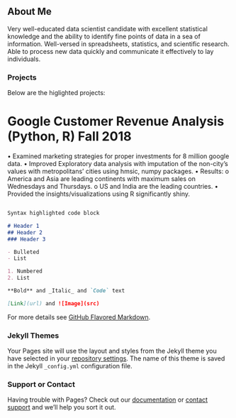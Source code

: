 ## About Me

Very well-educated data scientist candidate with excellent statistical knowledge and the ability to identify fine points of data in a sea of information. Well-versed in spreadsheets, statistics, and scientific research. Able to process new data
quickly and communicate it effectively to lay individuals.


### Projects

Below are the higlighted projects:

# Google Customer Revenue Analysis (Python, R)							     	                                                   Fall 2018
•	Examined marketing strategies for proper investments for 8 million google data.
•	Improved Exploratory data analysis with imputation of the non-city’s values with metropolitans’ cities using hmsic, numpy packages.
•	Results: 
o	America and Asia are leading continents with maximum sales on Wednesdays and Thursdays.
o	US and India are the leading countries.
•	Provided the insights/visualizations using R significantly shiny. 

```markdown

Syntax highlighted code block

# Header 1
## Header 2
### Header 3

- Bulleted
- List

1. Numbered
2. List

**Bold** and _Italic_ and `Code` text

[Link](url) and ![Image](src)
```

For more details see [GitHub Flavored Markdown](https://guides.github.com/features/mastering-markdown/).

### Jekyll Themes

Your Pages site will use the layout and styles from the Jekyll theme you have selected in your [repository settings](https://github.com/viraj1327/portfolio/settings). The name of this theme is saved in the Jekyll `_config.yml` configuration file.

### Support or Contact

Having trouble with Pages? Check out our [documentation](https://help.github.com/categories/github-pages-basics/) or [contact support](https://github.com/contact) and we’ll help you sort it out.
